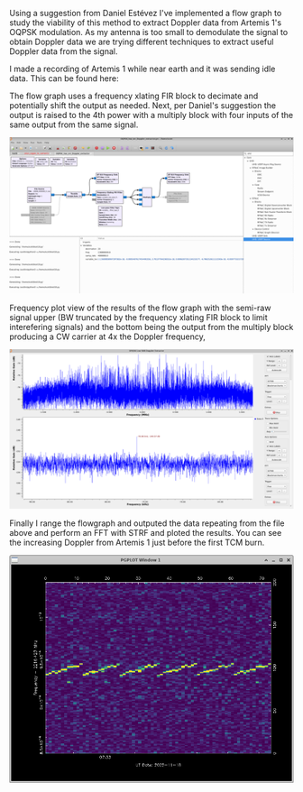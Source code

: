 Using a suggestion from Daniel Estévez I've implemented a flow graph to study the viability of this method to extract Doppler data from Artemis 1's OQPSK modulation.  As my antenna is too small to demodulate the signal to obtain Doppler data we are trying different techniques to extract useful Doppler data from the signal.

I made a recording of Artemis 1 while near earth and it was sending idle data.  This can be found here:


The flow graph uses a frequency xlating FIR block to decimate and potentially shift the output as needed.  Next, per Daniel's suggestion the output is raised to the 4th power with a multiply block with four inputs of the same output from the same signal.

![My Image](https://github.com/ScottTilley/Artemis1/blob/main/RnD/OQPSK_Doppler_extract2.png)

Frequency plot view of the results of the flow graph with the semi-raw signal upper (BW truncated by the frequency xlating FIR block to limit interefering signals) and the bottom being the output from the multiply block producing a CW carrier at 4x the Doppler frequency,

![My Image](https://github.com/ScottTilley/Artemis1/blob/main/RnD/OQPSK_Doppler_extract1.png)

Finally I range the flowgraph and outputed the data repeating from the file above and perform an FFT with STRF and ploted the results.  You can see the increasing Doppler from Artemis 1 just before the first TCM burn.

![My Image](https://github.com/ScottTilley/Artemis1/blob/main/RnD/OQPSK_Doppler_extract3.png)


